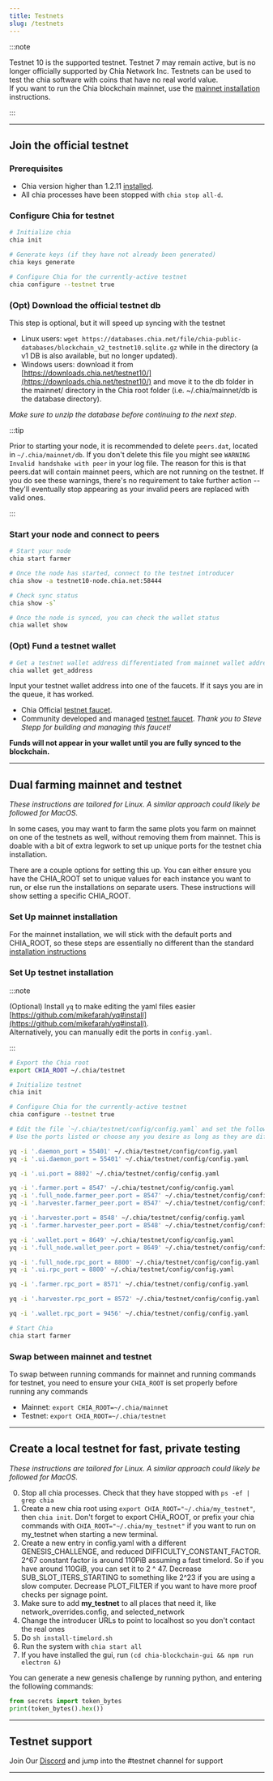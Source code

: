 ```yaml
---
title: Testnets
slug: /testnets
---
```


:::note

Testnet 10 is the supported testnet. Testnet 7 may remain active, but is no longer officially supported by Chia Network Inc.
Testnets can be used to test the chia software with coins that have no real world value.  
If you want to run the Chia blockchain mainnet, use the [mainnet installation](/installation) instructions.

:::

---

## Join the official testnet

### Prerequisites
* Chia version higher than 1.2.11 [installed](/installation).
* All chia processes have been stopped with `chia stop all-d`.

### Configure Chia for testnet
```bash
# Initialize chia
chia init

# Generate keys (if they have not already been generated)
chia keys generate

# Configure Chia for the currently-active testnet
chia configure --testnet true
```

### (Opt) Download the official testnet db
This step is optional, but it will speed up syncing with the testnet

* Linux users: `wget https://databases.chia.net/file/chia-public-databases/blockchain_v2_testnet10.sqlite.gz` while in the directory (a v1 DB is also available, but no longer updated).  
* Windows users: download it from [https://downloads.chia.net/testnet10/](https://downloads.chia.net/testnet10/) and move it to the db folder in the mainnet/ directory in the Chia root folder (i.e. ~/.chia/mainnet/db is the database directory).

_Make sure to unzip the database before continuing to the next step._

:::tip

Prior to starting your node, it is recommended to delete `peers.dat`, located in `~/.chia/mainnet/db`. If you don't delete this file you might see `WARNING  Invalid handshake with peer` in your log file. The reason for this is that peers.dat will contain mainnet peers, which are not running on the testnet. If you do see these warnings, there's no requirement to take further action -- they'll eventually stop appearing as your invalid peers are replaced with valid ones.

:::

### Start your node and connect to peers
```bash
# Start your node
chia start farmer

# Once the node has started, connect to the testnet introducer
chia show -a testnet10-node.chia.net:58444

# Check sync status
chia show -s`

# Once the node is synced, you can check the wallet status
chia wallet show
```

### (Opt) Fund a testnet wallet
```bash
# Get a testnet wallet address differentiated from mainnet wallet addresses by beginning with txch instead of xch
chia wallet get_address
```

Input your testnet wallet address into one of the faucets. If it says you are in the queue, it has worked. 
* Chia Official [testnet faucet](https://testnet10-faucet.chia.net/).   
* Community developed and managed [testnet faucet](https://xchdev.com/#!faucet.md). _Thank you to Steve Stepp for building and managing this faucet!_  

**Funds will not appear in your wallet until you are fully synced to the blockchain.**

---

## Dual farming mainnet and testnet

*These instructions are tailored for Linux. A similar approach could likely be followed for MacOS.*

In some cases, you may want to farm the same plots you farm on mainnet on one of the testnets as well, without removing them from mainnet. This is doable with a bit of extra legwork to set up unique ports for the testnet chia installation. 

There are a couple options for setting this up. You can either ensure you have the CHIA_ROOT set to unique values for each instance you want to run, or else run the installations on separate users. These instructions will show setting a specific CHIA_ROOT.

### Set Up mainnet installation

For the mainnet installation, we will stick with the default ports and CHIA_ROOT, so these steps are essentially no different than the standard [installation instructions](/installation)

### Set Up testnet installation

:::note

(Optional) Install `yq` to make editing the yaml files easier [https://github.com/mikefarah/yq#install](https://github.com/mikefarah/yq#install).  
Alternatively, you can manually edit the ports in `config.yaml`.

:::

```bash
# Export the Chia root
export CHIA_ROOT ~/.chia/testnet

# Initialize testnet
chia init

# Configure Chia for the currently-active testnet
chia configure --testnet true

# Edit the file `~/.chia/testnet/config/config.yaml` and set the following fields to the new port values. 
# Use the ports listed or choose any you desire as long as they are different than the default values for mainnet.

yq -i '.daemon_port = 55401' ~/.chia/testnet/config/config.yaml
yq -i '.ui.daemon_port = 55401' ~/.chia/testnet/config/config.yaml

yq -i '.ui.port = 8802' ~/.chia/testnet/config/config.yaml

yq -i '.farmer.port = 8547' ~/.chia/testnet/config/config.yaml
yq -i '.full_node.farmer_peer.port = 8547' ~/.chia/testnet/config/config.yaml
yq -i '.harvester.farmer_peer.port = 8547' ~/.chia/testnet/config/config.yaml

yq -i '.harvester.port = 8548' ~/.chia/testnet/config/config.yaml
yq -i '.farmer.harvester_peer.port = 8548' ~/.chia/testnet/config/config.yaml

yq -i '.wallet.port = 8649' ~/.chia/testnet/config/config.yaml
yq -i '.full_node.wallet_peer.port = 8649' ~/.chia/testnet/config/config.yaml

yq -i '.full_node.rpc_port = 8800' ~/.chia/testnet/config/config.yaml
yq -i '.ui.rpc_port = 8800' ~/.chia/testnet/config/config.yaml

yq -i '.farmer.rpc_port = 8571' ~/.chia/testnet/config/config.yaml

yq -i '.harvester.rpc_port = 8572' ~/.chia/testnet/config/config.yaml

yq -i '.wallet.rpc_port = 9456' ~/.chia/testnet/config/config.yaml

# Start Chia
chia start farmer
```

### Swap between mainnet and testnet

To swap between running commands for mainnet and running commands for testnet, you need to ensure your `CHIA_ROOT` is set properly before running any commands

- Mainnet: `export CHIA_ROOT=~/.chia/mainnet`
- Testnet: `export CHIA_ROOT=~/.chia/testnet`

---

## Create a local testnet for fast, private testing

*These instructions are tailored for Linux. A similar approach could likely be followed for MacOS.*  

0. Stop all chia processes. Check that they have stopped with `ps -ef | grep chia`
1. Create a new chia root using `export CHIA_ROOT="~/.chia/my_testnet"`, then `chia init`. Don't forget to export CHIA_ROOT, or prefix your chia commands with `CHIA_ROOT="~/.chia/my_testnet"` if you want to run on my_testnet when starting a new terminal.
2. Create a new entry in config.yaml with a different GENESIS_CHALLENGE, and reduced DIFFICULTY_CONSTANT_FACTOR. 2^67 constant factor is around 110PiB assuming a fast timelord. So if you have around 110GiB, you can set it to 2 ^ 47. Decrease SUB_SLOT_ITERS_STARTING to something like 2^23 if you are using a slow computer. Decrease PLOT_FILTER if you want to have more proof checks per signage point. 
3. Make sure to add **my_testnet** to all places that need it, like network_overrides.config, and selected_network
4. Change the introducer URLs to point to localhost so you don't contact the real ones
5. Do `sh install-timelord.sh`
6. Run the system with `chia start all`
7. If you have installed the gui, run `(cd chia-blockchain-gui && npm run electron &)`


You can generate a new genesis challenge by running python, and entering the following commands:
```python
from secrets import token_bytes
print(token_bytes().hex())
```

---

## Testnet support
Join Our [Discord](https://discord.gg/chia) and jump into the #testnet channel for support

---

